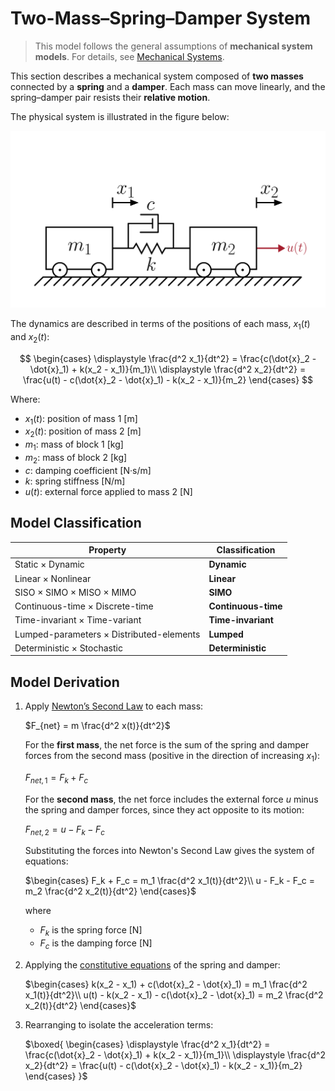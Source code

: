 # Two-Mass–Spring–Damper System

> This model follows the general assumptions of **mechanical system models**.
> For details, see [Mechanical Systems](/models/mechanical/README.md).

This section describes a mechanical system composed of **two masses** connected by a **spring** and a **damper**.
Each mass can move linearly, and the spring–damper pair resists their **relative motion**.

The physical system is illustrated in the figure below:

<img src="diagram.svg" alt="Mass–Spring–Damper System Diagram"/>

The dynamics are described in terms of the positions of each mass, $x_1(t)$ and $x_2(t)$:

$$
\begin{cases}
   \displaystyle \frac{d^2 x_1}{dt^2} = \frac{c(\dot{x}_2 - \dot{x}_1) + k(x_2 - x_1)}{m_1}\\
   \displaystyle \frac{d^2 x_2}{dt^2} = \frac{u(t) - c(\dot{x}_2 - \dot{x}_1) - k(x_2 - x_1)}{m_2}
\end{cases}
$$

Where:

- $x_1(t)$: position of mass 1 [m]
- $x_2(t)$: position of mass 2 [m]
- $m_1$: mass of block 1 [kg]
- $m_2$: mass of block 2 [kg]
- $c$: damping coefficient [N·s/m]
- $k$: spring stiffness [N/m]
- $u(t)$: external force applied to mass 2 [N]

## Model Classification

| Property                                 | Classification      |
| ---------------------------------------- | ------------------- |
| Static × Dynamic                         | **Dynamic**         |
| Linear × Nonlinear                       | **Linear**          |
| SISO × SIMO × MISO × MIMO                | **SIMO**            |
| Continuous-time × Discrete-time          | **Continuous-time** |
| Time-invariant × Time-variant            | **Time-invariant**  |
| Lumped-parameters × Distributed-elements | **Lumped**          |
| Deterministic × Stochastic               | **Deterministic**   |

## Model Derivation

1. Apply [Newton’s Second Law](/docs/newton-laws.md) to each mass:

   $`F_{net} = m \frac{d^2 x(t)}{dt^2}`$

   For the **first mass**, the net force is the sum of the spring and damper forces from the second mass (positive in the direction of increasing $x_1$):

   $`F_{net,1} = F_k + F_c`$

   For the **second mass**, the net force includes the external force $u$ minus the spring and damper forces, since they act opposite to its motion:

   $`F_{net,2} = u - F_k - F_c`$

   Substituting the forces into Newton's Second Law gives the system of equations:

   $`\begin{cases}
   F_k + F_c = m_1 \frac{d^2 x_1(t)}{dt^2}\\
   u - F_k - F_c = m_2 \frac{d^2 x_2(t)}{dt^2}
   \end{cases}`$

   where

   - $F_k$ is the spring force [N]
   - $F_c$ is the damping force [N]

2. Applying the [constitutive equations](/docs/mechanical-components.md) of the spring and damper:

   $`\begin{cases}
   k(x_2 - x_1) + c(\dot{x}_2 - \dot{x}_1) = m_1 \frac{d^2 x_1(t)}{dt^2}\\
   u(t) - k(x_2 - x_1) - c(\dot{x}_2 - \dot{x}_1) = m_2 \frac{d^2 x_2(t)}{dt^2}
   \end{cases}`$

3. Rearranging to isolate the acceleration terms:

   $`\boxed{
      \begin{cases}
         \displaystyle \frac{d^2 x_1}{dt^2} = \frac{c(\dot{x}_2 - \dot{x}_1) + k(x_2 - x_1)}{m_1}\\
         \displaystyle \frac{d^2 x_2}{dt^2} = \frac{u(t) - c(\dot{x}_2 - \dot{x}_1) - k(x_2 - x_1)}{m_2}
      \end{cases}
   }`$
